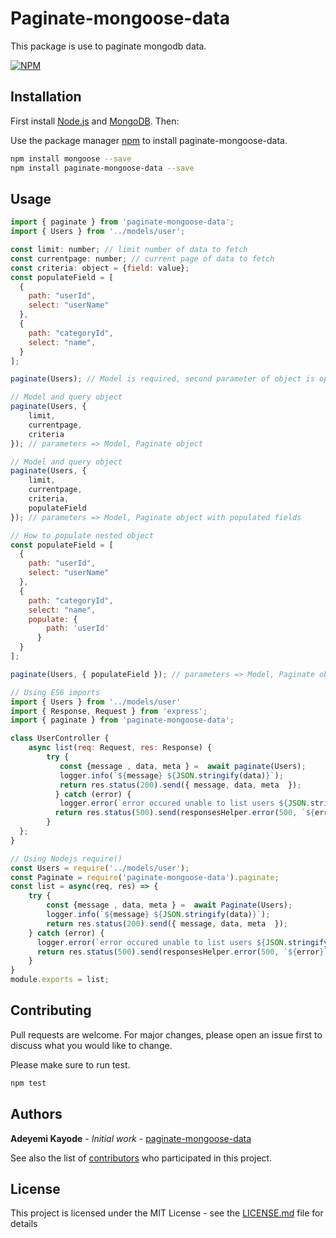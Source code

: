# Paginate-mongoose-data

This package is use to paginate mongodb data.

[![NPM](https://nodei.co/npm/paginate-mongoose-data.png)](https://nodei.co/npm/paginate-mongoose-data/)

## Installation
First install [Node.js](http://nodejs.org/) and [MongoDB](https://www.mongodb.org/downloads). Then:

Use the package manager [npm](https://www.npmjs.com/package/paginate-mongoose-data) to install paginate-mongoose-data.

```bash
npm install mongoose --save
npm install paginate-mongoose-data --save
```

## Usage
```javascript
import { paginate } from 'paginate-mongoose-data';
import { Users } from '../models/user';

const limit: number; // limit number of data to fetch
const currentpage: number; // current page of data to fetch
const criteria: object = {field: value};
const populateField = [
  {
    path: "userId",
    select: "userName"
  },
  {
    path: "categoryId",
    select: "name",
  }
];

paginate(Users); // Model is required, second parameter of object is optional

// Model and query object
paginate(Users, {
    limit,
    currentpage,
    criteria
}); // parameters => Model, Paginate object

// Model and query object
paginate(Users, {
    limit,
    currentpage,
    criteria,
    populateField
}); // parameters => Model, Paginate object with populated fields
```


```javascript
// How to populate nested object
const populateField = [
  {
    path: "userId",
    select: "userName"
  },
  {
    path: "categoryId",
    select: "name",
    populate: {
        path: 'userId'
      }
  }
];

paginate(Users, { populateField }); // parameters => Model, Paginate object with populated fields
```

```javascript
// Using ES6 imports
import { Users } from '../models/user'
import { Response, Request } from 'express';
import { paginate } from 'paginate-mongoose-data';

class UserController {
    async list(req: Request, res: Response) {
        try {
           const {message , data, meta } =  await paginate(Users);
           logger.info(`${message} ${JSON.stringify(data)}`);
           return res.status(200).send({ message, data, meta  });
          } catch (error) {
           logger.error(`error occured unable to list users ${JSON.stringify(error)}`);
          return res.status(500).send(responsesHelper.error(500, `${error}`));
        }
  };
}
```

```javascript
// Using Nodejs require()
const Users = require('../models/user');
const Paginate = require('paginate-mongoose-data').paginate;
const list = async(req, res) => {
    try {
        const {message , data, meta } =  await Paginate(Users);
        logger.info(`${message} ${JSON.stringify(data)}`);
        return res.status(200).send({ message, data, meta  });
    } catch (error) {
      logger.error(`error occured unable to list users ${JSON.stringify(error)}`);
      return res.status(500).send(responsesHelper.error(500, `${error}`));
    }
}
module.exports = list;
```

## Contributing

Pull requests are welcome. For major changes, please open an issue first to discuss what you would like to change.

Please make sure to run test.

```bash
npm test
```


## Authors

**Adeyemi Kayode** - *Initial work* - [paginate-mongoose-data](https://github.com/karosi12/paginate-mongoose-data)

See also the list of [contributors](https://github.com/karosi12/paginate-mongoose-data/graphs/contributors) who participated in this project.

## License

This project is licensed under the MIT License - see the [LICENSE.md](LICENSE.md) file for details
